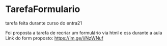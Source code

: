 # TarefaFormulario
tarefa feita durante curso do entra21

Foi proposta a tarefa de recriar um formulário via html e css durante a aula
Link do form proposto:
https://im.ge/i/NzWNuf
